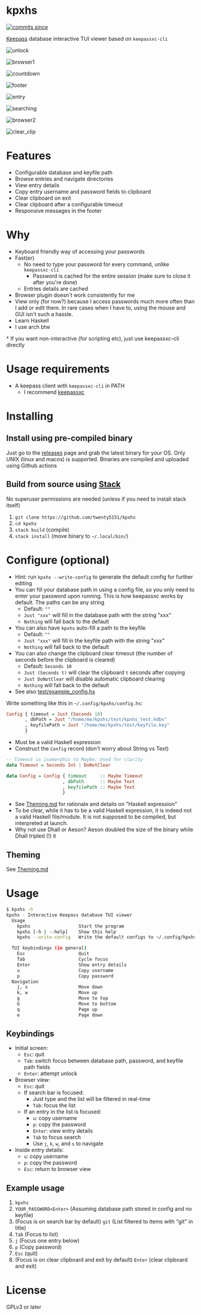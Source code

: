 # kpxhs

[![commits since](https://img.shields.io/github/commits-since/twenty5151/kpxhs/latest)](https://GitHub.com/twenty5151/kpxhs/commit/)

[Keepass](https://keepass.info/) database interactive TUI viewer based on `keepassxc-cli`

![unlock](pics/unlock.png)

![browser1](pics/browser1.png)

![countdown](pics/countdown.png)

![footer](pics/responsive_footer.png)

![entry](pics/entry.png)

![searching](pics/searching.png)

![browser2](pics/browser2.png)

![clear_clip](pics/clear_clip.png)

# Features
- Configurable database and keyfile path
- Browse entries and navigate directories
- View entry details
- Copy entry username and password fields to clipboard
- Clear clipboard on exit
- Clear clipboard after a configurable timeout
- Responsive messages in the footer

# Why
- Keyboard friendly way of accessing your passwords
- Fast(er)
    - No need to type your password for every command, unlike `keepassxc-cli`
        - Password is cached for the entire session (make sure to close it after you're done)
    - Entries details are cached
- Browser plugin doesn't work consistently for me
- View only (for now?) because I access passwords much more often than I add or edit them. In rare cases when I have to, using the mouse and GUI isn't such a hassle.
- Learn Haskell
- I use arch btw

\* If you want non-interactive (for scripting etc), just use keepassxc-cli directly


# Usage requirements
- A keepass client with `keepassxc-cli` in PATH
    - I recommend [keepassxc](https://github.com/keepassxreboot/keepassxc/)

# Installing

## Install using pre-compiled binary

Just go to the [releases](https://github.com/twenty5151/kpxhs/releases/) page and grab the latest binary for your OS. Only UNIX (linux and macos) is supported. Binaries are compiled and uploaded using Github actions

## Build from source using [Stack](https://docs.haskellstack.org/en/stable/README/)

No superuser permissions are needed (unless if you need to install stack itself)

1. `git clone https://github.com/twenty5151/kpxhs`
2. `cd kpxhs`
3. `stack build` (compile)
4. `stack install` (move binary to `~/.local/bin/`)

# Configure (optional)

- Hint: run `kpxhs --write-config` to generate the default config for further editing
- You can fill your database path in using a config file, so you only need to enter your password upon running. This is how keepassxc works by default. The paths can be any string
    - Default: `""`
    - `Just "xxx"` will fill in the database path with the string "xxx"
    - `Nothing` will fall back to the default
- You can also have `kpxhs` auto-fill a path to the keyfile
    - Default: `""`
    - `Just "xxx"` will fill in the keyfile path with the string "xxx"
    - `Nothing` will fall back to the default
- You can also change the clipboard clear timeout (the number of seconds before the clipboard is cleared)
    - Default: `Seconds 10`
    - `Just (Seconds t)` will clear the clipboard `t` seconds after copying
    - `Just DoNotClear` will disable automatic clipboard clearing
    - `Nothing` will fall back to the default
- See also [test/example_config.hs](test/example_config.hs)

Write something like this in `~/.config/kpxhs/config.hs`:

```hs
Config { timeout = Just (Seconds 10)
       , dbPath = Just "/home/me/kpxhs/test/kpxhs_test.kdbx"
       , keyfilePath = Just "/home/me/kpxhs/test/keyfile.key"
       }
```

- Must be a valid Haskell expression
- Construct the `Config` record (don't worry about String vs Text)

```hs
-- Timeout is isomorphic to Maybe; Used for clarity
data Timeout = Seconds Int | DoNotClear

data Config = Config { timeout     :: Maybe Timeout
                     , dbPath      :: Maybe Text
                     , keyfilePath :: Maybe Text
                     }
```

- See [Theming.md](Theming.md) for rationale and details on "Haskell expression"
- To be clear, while it has to be a valid Haskell expression, it is indeed not a valid Haskell file/module. It is not supposed to be compiled, but interpreted at launch.
- Why not use Dhall or Aeson? Aeson doubled the size of the binary while Dhall tripled (!) it

## Theming

See [Theming.md](Theming.md)

# Usage

```sh
$ kpxhs -h
kpxhs - Interactive Keepass database TUI viewer
  Usage
    kpxhs                  Start the program
    kpxhs [-h | --help]    Show this help
    kpxhs --write-config   Write the default configs to ~/.config/kpxhs/

  TUI keybindings (in general)
    Esc                    Quit
    Tab                    Cycle focus
    Enter                  Show entry details
    u                      Copy username
    p                      Copy password
  Navigation
    j, s                   Move down
    k, w                   Move up
    g                      Move to top
    G                      Move to bottom
    q                      Page up
    e                      Page down
```

## Keybindings

- Initial screen:
    - `Esc`: quit
    - `Tab`: switch focus between database path, password, and keyfile path fields
    - `Enter`: attempt unlock
- Browser view:
    - `Esc`: quit
    - If search bar is focused:
        - Just type and the list will be filtered in real-time
        - `Tab`: focus the list
    - If an entry in the list is focused:
        - `u`: copy username
        - `p`: copy the password
        - `Enter`: view entry details
        - `Tab` to focus search
        - Use `j`, `k`, `w`, and `s` to navigate
- Inside entry details:
    - `u`: copy username
    - `p`: copy the password
    - `Esc`: return to browser view

## Example usage

1. `kpxhs`
2. `YOUR_PASSWORD<Enter>` (Assuming database path stored in config and no keyfile)
3. (Focus is on search bar by default) `git` (List filtered to items with "git" in title)
4. `Tab` (Focus to list)
5. `j` (Focus one entry below)
6. `p` (Copy password)
7. `Esc` (quit)
8. (Focus is on clear clipboard and exit by default) `Enter` (clear clipboard and exit)

# License

GPLv3 or later
